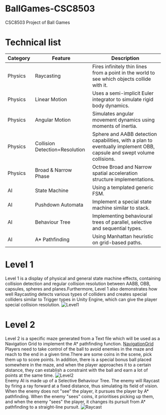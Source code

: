 # BallGames-CSC8503
CSC8503 Project of Ball Games
# Technical list
  
  
|Category                |Feature                          |Description                         |
|----------------|-------------------------------|-----------------------------|
|Physics          |Raycasting            |Fires infinitely thin lines from a point in the world to see which objects collide with it.            |
|Physics          |Linear Motion            |Uses a semi-implicit Euler integrator to simulate rigid body dynamics.            |
|Physics          |Angular Motion      |Simulates angular movement dynamics using moments of inertia. |
|Physics          |Collision Detection+Resolution      |Sphere and AABB detection capabilities, with a plan to eventually implement OBB, capsule and swept volume collisions. |
|Physics          |Broad & Narrow Phase      |Octree Broad and Narrow spatial acceleration structure implementations.  |
|AI          |State Machine      |Using a templated generic FSM. |
|AI          |Pushdown Automata      |Implement a special state machine similar to stack. |
|AI          |Behaviour Tree     |Implementing behavioural trees of parallel, selective and sequential types. |
|AI          |A* Pathfinding     |Using Manhattan heuristic on grid-based paths. |


# Level 1
Level 1 is a display of physical and general state machine effects, containing collision detection and regular collision resolution between AABB, OBB, capsules, spheres and planes.Furthermore, Level 1 also demonstrates how well Raycasting detects various types of colliders and creates special colliders similar to Trigger types in Unity Engine, which can give the player special collision resolution.
![Level1](http://m.qpic.cn/psc?/6cbda8ec-3a34-4f2c-b58e-e699fa3b5e3c/bqQfVz5yrrGYSXMvKr.cqRE5V8OgVFVUzMzwQ6pJ9MaxK7haahfdTKb5uojGZZVtcDSy*UhM.BLhJznNDieFgLmzOowEhh2*lJWsip5ici8!/b&bo=nARTAwAAAAADB.o!&rf=viewer_4)

# Level 2
Level 2 is a specific maze generated from a Text file which will be used as a Navigation Grid to implement the A* pathfinding function.
[NavigationGrid](https://github.com/Shanrui03/BallGames-CSC8503/blob/main/Assets/Data/TestGrid1.txt)
<br>
Players need to take control of the ball to avoid enemies in the maze and reach to the end in a given time.There are some coins in the scene, pick them up to score points. In addition, there is a special bonus ball placed somewhere in the maze, and when the player approaches it to a certain distance, they can establish a constraint with the ball and earn a lot of points at the same time.
![Level2](http://m.qpic.cn/psc?/6cbda8ec-3a34-4f2c-b58e-e699fa3b5e3c/bqQfVz5yrrGYSXMvKr.cqXwA3IdMQ7s5hdO4MJd9oDSb.BsVhoqvAAmoVjp0OuoYgP07nigSEisE7Qs1ARg4kATRSjdfbpnq2QeJnsUOO0Y!/b&bo=mgRTAwAAAAADB.w!&rf=viewer_4)
<br>
Enemy AI is made up of a Selective Behaviour Tree. The enemy will Raycast by firing a ray forward at a fixed distance, thus simulating its field of vision. When the enemy does not "see" the player, it pursues the player by A* pathfinding. When the enemy "sees" coins, it prioritises picking up them, and when the enemy "sees" the player, it changes its pursuit from A* pathfinding to a straight-line pursuit.
![Raycast](http://m.qpic.cn/psc?/6cbda8ec-3a34-4f2c-b58e-e699fa3b5e3c/bqQfVz5yrrGYSXMvKr.cqccaDksNrk.EPPrmiiCF7kxCyVirS4cu880q1caH2xY8fzFslc9LxGsiGq*4dC5qMuMcnNbxDjKQo4GEAfKaRYw!/b&bo=oQRJAwAAAAADB80!&rf=viewer_4)
